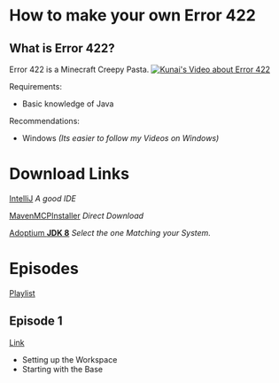 # How to make your own Error 422

## What is Error 422?
Error 422 is a Minecraft Creepy Pasta.
[![Kunai's Video about Error 422](https://img.youtube.com/vi/-AugZ_6G-x4/hqdefault.jpg)](https://youtu.be/-AugZ_6G-x4)

Requirements:
* Basic knowledge of Java

Recommendations:
* Windows *(Its easier to follow my Videos on Windows)*

# Download Links
[IntelliJ](https://www.jetbrains.com/idea/download/) *A good IDE*

[MavenMCPInstaller](https://github.com/DasDirt/MavenMCPInstaller/releases/download/1.1/MavenMCPInstaller.jar) *Direct Download*

[Adoptium **JDK 8**](https://adoptium.net/de/temurin/releases?version=8) *Select the one Matching your System.*

# Episodes
[Playlist]()
## Episode 1
[Link]()
* Setting up the Workspace
* Starting with the Base
